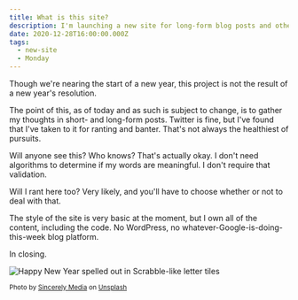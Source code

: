 ```yaml
---
title: What is this site?
description: I'm launching a new site for long-form blog posts and other content.
date: 2020-12-28T16:00:00.000Z
tags:
  - new-site
  - Monday
---
```

Though we're nearing the start of a new year, this project is not the result of a new year's resolution.

The point of this, as of today and as such is subject to change, is to gather my thoughts in short- and long-form posts. Twitter is fine, but I've found that I've taken to it for ranting and banter. That's not always the healthiest of pursuits.

Will anyone see this? Who knows? That's actually okay. I don't need algorithms to determine if my words are meaningful. I don't require that validation.

Will I rant here too? Very likely, and you'll have to choose whether or not to deal with that.

The style of the site is very basic at the moment, but I own all of the content, including the code. No WordPress, no whatever-Google-is-doing-this-week blog platform.

In closing.

![Happy New Year spelled out in Scrabble-like letter tiles](/img/uploads/sincerely-media-lq3go6mnpzo-unsplash.jpg "Happy New Year")

<small>Photo by [Sincerely Media](https://unsplash.com/@sincerelymedia?utm_source=unsplash&utm_medium=referral&utm_content=creditCopyText) on [Unsplash](https://unsplash.com/s/photos/happy-new-year?utm_source=unsplash&utm_medium=referral&utm_content=creditCopyText)</small>